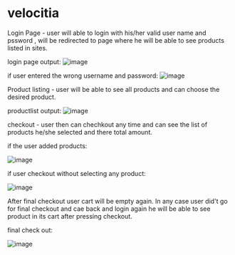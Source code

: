 # velocitia
Login Page - user will able to login with his/her valid user name and pssword , will be redirected to page where he will be able to see products listed in sites.

login page output:
![image](https://user-images.githubusercontent.com/80093082/110232559-668dba00-7f44-11eb-8835-896d23248d01.png)


if user entered the wrong username and password:
![image](https://user-images.githubusercontent.com/80093082/110232571-81602e80-7f44-11eb-86bb-dc25dce2a21d.png)


Product listing - user will be able to see all products and can choose the desired product.

productlist output:
![image](https://user-images.githubusercontent.com/80093082/110232587-9937b280-7f44-11eb-9054-372d88adb918.png)

checkout - user then can chechkout any time and can see the list of products he/she selected and there total amount.

if the user added products:

![image](https://user-images.githubusercontent.com/80093082/110232606-b3719080-7f44-11eb-924a-f5b4addd626e.png)

if user checkout without selecting any product:

![image](https://user-images.githubusercontent.com/80093082/110232616-c97f5100-7f44-11eb-8081-1cde5a6b3900.png)


After final checkout user cart will be empty again. In any case user did't go for final checkout and cae back and login again he will be able to see product in its cart after pressing checkout.

final check out:

![image](https://user-images.githubusercontent.com/80093082/110232632-ddc34e00-7f44-11eb-9129-7573cef85c8a.png)
